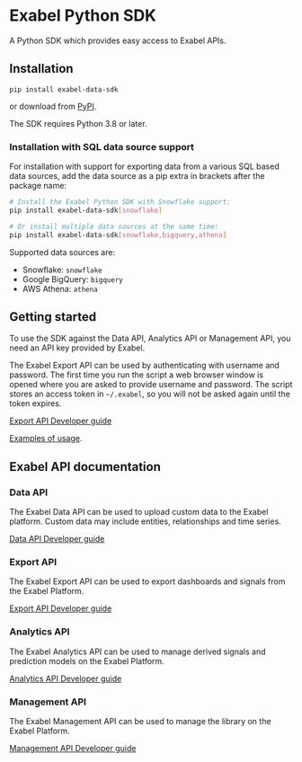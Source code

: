 # Exabel Python SDK

A Python SDK which provides easy access to Exabel APIs.

## Installation

```
pip install exabel-data-sdk
```

or download from [PyPI](https://pypi.org/project/exabel-data-sdk/).

The SDK requires Python 3.8 or later.

### Installation with SQL data source support

For installation with support for exporting data from a various SQL based data sources, add the data source as a pip extra in brackets after the package name:

```sh
# Install the Exabel Python SDK with Snowflake support:
pip install exabel-data-sdk[snowflake]

# Or install multiple data sources at the same time:
pip install exabel-data-sdk[snowflake,bigquery,athena]
```

Supported data sources are:
* Snowflake: `snowflake`
* Google BigQuery: `bigquery`
* AWS Athena: `athena`

## Getting started

To use the SDK against the Data API, Analytics API or Management API, you need an API key provided by Exabel.

The Exabel Export API can be used by authenticating with username and password.
The first time you run the script a web browser window is opened where you are asked to provide username and password. The script stores an access token in ``~/.exabel``, so you will not be asked again
until the token expires.

[Export API Developer guide](https://help.exabel.com/docs/exporting-via-exabel-sdk)

[Examples of usage](https://github.com/Exabel/python-sdk/tree/main/exabel_data_sdk/examples).

## Exabel API documentation

### Data API
The Exabel Data API can be used to upload custom data to the Exabel platform. Custom data may include entities, relationships and time series.

[Data API Developer guide](https://help.exabel.com/docs/data-api)

### Export API
The Exabel Export API can be used to export dashboards and signals from the Exabel Platform.

[Export API Developer guide](https://help.exabel.com/docs/exporting-via-exabel-sdk)

### Analytics API
The Exabel Analytics API can be used to manage derived signals and prediction models on the Exabel Platform.

[Analytics API Developer guide](https://help.exabel.com/docs/analytics-api)

### Management API
The Exabel Management API can be used to manage the library on the Exabel Platform.

[Management API Developer guide](https://help.exabel.com/docs/management-api)
